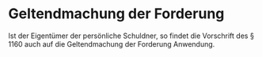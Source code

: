 # Geltendmachung der Forderung

Ist der Eigentümer der persönliche Schuldner, so findet die Vorschrift des § 1160 auch auf die Geltendmachung der Forderung Anwendung.